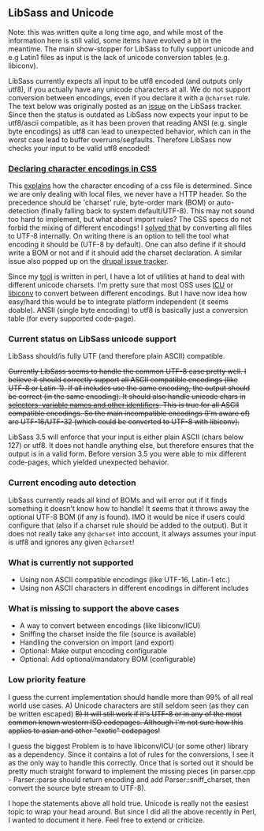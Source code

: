 ## LibSass and Unicode

Note: this was written quite a long time ago, and while most of the information
here is still valid, some items have evolved a bit in the meantime. The main
show-stopper for LibSass to fully support unicode and e.g Latin1 files as input
is the lack of unicode conversion tables (e.g. libiconv).

LibSass currently expects all input to be utf8 encoded (and outputs only utf8),
if you actually have any unicode characters at all. We do not support conversion
between encodings, even if you declare it with a `@charset` rule. The text below
was originally posted as an [issue](https://github.com/sass/libsass/issues/381)
on the LibSass tracker. Since then the status is outdated as LibSass now expects
your input to be utf8/ascii compatible, as it has been proven that reading ANSI
(e.g. single byte encodings) as utf8 can lead to unexpected behavior, which can
in the worst case lead to buffer overruns/segfaults. Therefore LibSass now checks
your input to be valid utf8 encoded!

### [Declaring character encodings in CSS](http://www.w3.org/International/questions/qa-css-charset.en)

This [explains](http://www.w3.org/International/questions/qa-css-charset.en) how
the character encoding of a css file is determined. Since we are only dealing with
local files, we never have a HTTP header. So the precedence should be 'charset' rule,
byte-order mark (BOM) or auto-detection (finally falling back to system default/UTF-8).
This may not sound too hard to implement, but what about import rules? The CSS specs do
not forbid the mixing of different encodings! I [solved that](https://github.com/mgreter/webmerge/) by
converting all files to UTF-8 internally. On writing there is an option to tell the tool
what encoding it should be (UTF-8 by default). One can also define if it should write a
BOM or not and if it should add the charset declaration. A similar issue also popped up
on the [drupal issue tracker](https://www.drupal.org/project/drupal/issues/1833356).

Since my [tool]((https://github.com/mgreter/webmerge/)) is written in perl, I have a lot of
utilities at hand to deal with different unicode charsets. I'm pretty sure that most OSS
uses [ICU](http://site.icu-project.org/) or [libiconv](https://www.gnu.org/software/libiconv/) to
convert between different encodings. But I have now idea how easy/hard this would be to
integrate platform independent (it seems doable). ANSII (single byte encoding) to utf8
is basically just a conversion table (for every supported code-page).

### Current status on LibSass unicode support

LibSass should/is fully UTF (and therefore plain ASCII) compatible.

~~Currently LibSass seems to handle the common UTF-8 case pretty well. I believe it should correctly
support all ASCII compatible encodings (like UTF-8 or Latin-1). If all includes use the same encoding,
the output should be correct (in the same encoding). It should also handle unicode chars in [selectors,
variable names and other identifiers](https://github.com/hcatlin/libsass/issues/244#issuecomment-34681227).
This is true for all ASCII compatible encodings. So the main incompatible encodings (I'm aware of) are
UTF-16/UTF-32 (which could be converted to UTF-8 with libiconv).~~

LibSass 3.5 will enforce that your input is either plain ASCII (chars below 127) or utf8. It does not handle
anything else, but therefore ensures that the output is in a valid form. Before version 3.5 you were able to
mix different code-pages, which yielded unexpected behavior.

### Current encoding auto detection

LibSass currently reads all kind of BOMs and will error out if it finds something it doesn't know how to
handle! It seems that it throws away the optional UTF-8 BOM (if any is found). IMO it would be nice if
users could configure that (also if a charset rule should be added to the output). But it does not really
take any `@charset` into account, it always assumes your input is utf8 and ignores any given `@charset`!

### What is currently not supported

- Using non ASCII compatible encodings (like UTF-16, Latin-1 etc.)
- Using non ASCII characters in different encodings in different includes

### What is missing to support the above cases

- A way to convert between encodings (like libiconv/ICU)
- Sniffing the charset inside the file (source is available)
- Handling the conversion on import (and export)
- Optional: Make output encoding configurable
- Optional: Add optional/mandatory BOM (configurable)

### Low priority feature

I guess the current implementation should handle more than 99% of all real world use cases.
A) Unicode characters are still seldom seen (as they can be written escaped)
~~B) It will still work if it's UTF-8 or in any of the most common known western ISO codepages.
Although I'm not sure how this applies to asian and other "exotic" codepages!~~

I guess the biggest Problem is to have libiconv/ICU (or some other) library as a dependency. Since it contains
a lot of rules for the conversions, I see it as the only way to handle this correctly. Once that is sorted out
it should be pretty much straight forward to implement the missing pieces (in parser.cpp - Parser::parse should
return encoding and add Parser::sniff_charset, then convert the source byte stream to UTF-8).

I hope the statements above all hold true. Unicode is really not the easiest topic to wrap your head around. But
since I did all the above recently in Perl, I wanted to document it here. Feel free to extend or criticize.
